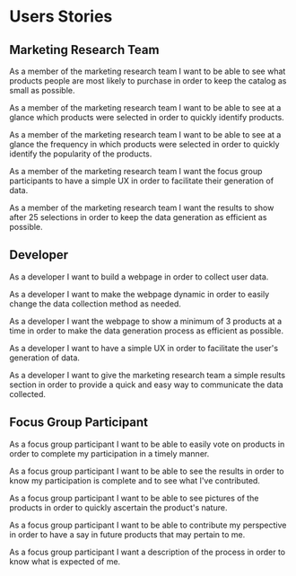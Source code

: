 # Users Stories

## Marketing Research Team

As a member of the marketing research team I want to be able to see what products people are most likely to purchase in order to keep the catalog as small as possible.

As a member of the marketing research team I want to be able to see at a glance which products were selected in order to quickly identify products.

As a member of the marketing research team I want to be able to see at a glance the frequency in which products were selected in order to quickly identify the popularity of the products.

As a member of the marketing research team I want the focus group participants to have a simple UX in order to facilitate their generation of data.

As a member of the marketing research team I want the results to show after 25 selections in order to keep the data generation as efficient as possible.

## Developer

As a developer I want to build a webpage in order to collect user data.

As a developer I want to make the webpage dynamic in order to easily change the data collection method as needed.

As a developer I want the webpage to show a minimum of 3 products at a time in order to make the data generation process as efficient as possible.

As a developer I want to have a simple UX in order to facilitate the user's generation of data.

As a developer I want to give the marketing research team a simple results section in order to provide a quick and easy way to communicate the data collected.

## Focus Group Participant

As a focus group participant I want to be able to easily vote on products in order to complete my participation in a timely manner.

As a focus group participant I want to be able to see the results in order to know my participation is complete and to see what I've contributed.

As a focus group participant I want to be able to see pictures of the products in order to quickly ascertain the product's nature.

As a focus group participant I want to be able to contribute my perspective in order to have a say in future products that may pertain to me.

As a focus group participant I want a description of the process in order to know what is expected of me.